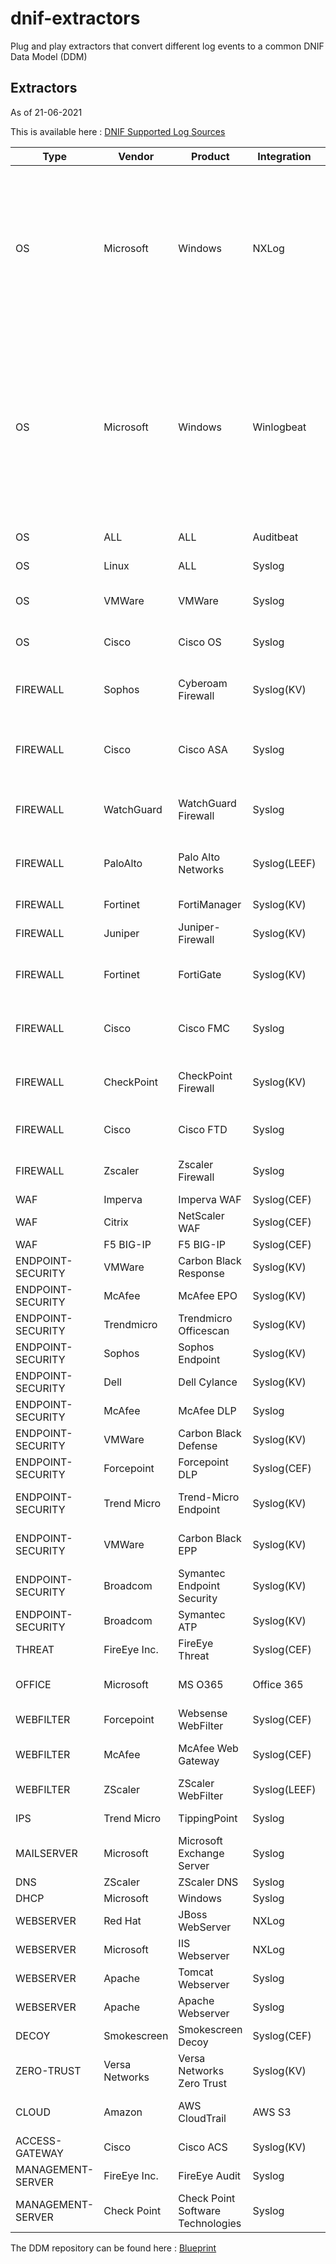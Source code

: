 # dnif-extractors
Plug and play extractors that convert different log events to a common DNIF Data Model (DDM)

## Extractors
As of 21-06-2021

This is available here : [DNIF Supported Log Sources](https://docs.google.com/document/d/1O6ynQrvKTtw38VwyaXJk-U3EqPdAeJMue4gfstBkf5Y/edit#)

| Type              | Vendor         | Product                           | Integration  | Stream                                                                                                                                                    |
| ----------------- | -------------- | --------------------------------- | ------------ | --------------------------------------------------------------------------------------------------------------------------------------------------------- |
| OS                | Microsoft      | Windows                           | NXLog        | AUTHENTICATION, SYSMON-PROCESS, SYSMON-NETWORK, SYSMON-FILE, SYSMON-REGISTRY, SYSMON-IMAGE-LOAD, WIN-AUDIT, CONFIGURATION, THREAT, IAM                    |
| OS                | Microsoft      | Windows                           | Winlogbeat   | SYSMON-PROCESS, SYSMON-NETWORK, SYSMON-FILE, SYSMON-IMAGE-LOAD, SYSMON-REGISTRY, SYSMON-WMI, SYSMON-PIPE, SYSMON-SERVICE, SYSMON-DNS, IAM, AUTHENTICATION |
| OS                | ALL            | ALL                               | Auditbeat    | AUTHENTICATION, AUDITD                                                                                                                                    |
| OS                | Linux          | ALL                               | Syslog       | AUTHENTICATION, AUDITD, IAM                                                                                                                               |
| OS                | VMWare         | VMWare                            | Syslog       | AUTHENTICATION, CONFIGURATION, AUDITD                                                                                                                     |
| OS                | Cisco          | Cisco OS                          | Syslog       | AUTHENTICATION, CONFIGURATION, FIREWALL, IAM                                                                                                              |
| FIREWALL          | Sophos         | Cyberoam Firewall                 | Syslog(KV)   | AUTHENTICATION, THREAT, FIREWALL, IAM, CONFIGURATION                                                                                                      |
| FIREWALL          | Cisco          | Cisco ASA                         | Syslog       | AUTHENTICATION, THREAT, FIREWALL, CONFIGURATION, IAM                                                                                                      |
| FIREWALL          | WatchGuard     | WatchGuard Firewall               | Syslog       | FIREWALL, THREAT, AUTHENTICATION, CONFIGURATION                                                                                                           |
| FIREWALL          | PaloAlto       | Palo Alto Networks                | Syslog(LEEF) | FIREWALL, THREAT, AUTHENTICATION, CONFIGURATION                                                                                                           |
| FIREWALL          | Fortinet       | FortiManager                      | Syslog(KV)   | AUTHENTICATION, CONFIGURATION                                                                                                                             |
| FIREWALL          | Juniper        | Juniper-Firewall                  | Syslog(KV)   | FIREWALL, THREAT                                                                                                                                          |
| FIREWALL          | Fortinet       | FortiGate                         | Syslog(KV)   | FIREWALL, THREAT, AUTHENTICATION, CONFIGURATION                                                                                                           |
| FIREWALL          | Cisco          | Cisco FMC                         | Syslog       | AUTHENTICATION, FIREWALL, THREAT, CONFIGURATION                                                                                                           |
| FIREWALL          | CheckPoint     | CheckPoint Firewall               | Syslog(KV)   | THREAT, FIREWALL, AUTHENTICATION, CONFIGURATION                                                                                                           |
| FIREWALL          | Cisco          | Cisco FTD                         | Syslog       | FIREWALL, THREAT, AUTHENTICATION                                                                                                                          |
| FIREWALL          | Zscaler        | Zscaler Firewall                  | Syslog       | FIREWALL, AUTHENTICATION, IAM, THREAT                                                                                                                     |
| WAF               | Imperva        | Imperva WAF                       | Syslog(CEF)  | THREAT                                                                                                                                                    |
| WAF               | Citrix         | NetScaler WAF                     | Syslog(CEF)  | THREAT                                                                                                                                                    |
| WAF               | F5 BIG-IP      | F5 BIG-IP                         | Syslog(CEF)  | THREAT                                                                                                                                                    |
| ENDPOINT-SECURITY | VMWare         | Carbon Black Response             | Syslog(KV)   | THREAT                                                                                                                                                    |
| ENDPOINT-SECURITY | McAfee         | McAfee EPO                        | Syslog(KV)   | THREAT                                                                                                                                                    |
| ENDPOINT-SECURITY | Trendmicro     | Trendmicro Officescan             | Syslog(KV)   | THREAT                                                                                                                                                    |
| ENDPOINT-SECURITY | Sophos         | Sophos Endpoint                   | Syslog(KV)   | THREAT, IAM                                                                                                                                               |
| ENDPOINT-SECURITY | Dell           | Dell Cylance                      | Syslog(KV)   | THREAT, IAM, AUTHENTICATION                                                                                                                               |
| ENDPOINT-SECURITY | McAfee         | McAfee DLP                        | Syslog       | THREAT, AUTHENTICATION                                                                                                                                    |
| ENDPOINT-SECURITY | VMWare         | Carbon Black Defense              | Syslog(KV)   | THREAT, AUTHENTICATION                                                                                                                                    |
| ENDPOINT-SECURITY | Forcepoint     | Forcepoint DLP                    | Syslog(CEF)  | THREAT                                                                                                                                                    |
| ENDPOINT-SECURITY | Trend Micro    | Trend-Micro Endpoint              | Syslog(KV)   | THREAT, AUTHENTICATION, IAM                                                                                                                               |
| ENDPOINT-SECURITY | VMWare         | Carbon Black EPP                  | Syslog(KV)   | THREAT, IAM, AUTHENTICATION, CONFIGURATION                                                                                                                |
| ENDPOINT-SECURITY | Broadcom       | Symantec Endpoint Security        | Syslog(KV)   | THREAT                                                                                                                                                    |
| ENDPOINT-SECURITY | Broadcom       | Symantec ATP                      | Syslog(KV)   | THREAT                                                                                                                                                    |
| THREAT            | FireEye Inc.   | FireEye Threat                    | Syslog(CEF)  | THREAT                                                                                                                                                    |
| OFFICE            | Microsoft      | MS O365                           | Office 365   | EMAIL-GATEWAY, AUTHENTICATION, IAM, DOCUMENTS                                                                                                             |
| WEBFILTER         | Forcepoint     | Websense WebFilter                | Syslog(CEF)  | WEBFILTER                                                                                                                                                 |
| WEBFILTER         | McAfee         | McAfee Web Gateway                | Syslog(CEF)  | AUTHENTICATION, THREAT, WEBFILTER                                                                                                                         |
| WEBFILTER         | ZScaler        | ZScaler WebFilter                 | Syslog(LEEF) | WEBFILTER                                                                                                                                                 |
| IPS               | Trend Micro    | TippingPoint                      | Syslog       | AUTHENTICATION, THREAT                                                                                                                                    |
| MAILSERVER        | Microsoft      | Microsoft Exchange Server         | Syslog       | EMAIL-GATEWAY                                                                                                                                             |
| DNS               | ZScaler        | ZScaler DNS                       | Syslog       | DNS                                                                                                                                                       |
| DHCP              | Microsoft      | Windows                           | Syslog       | DHCP                                                                                                                                                      |
| WEBSERVER         | Red Hat        | JBoss WebServer                   | NXLog        | WEBSERVER                                                                                                                                                 |
| WEBSERVER         | Microsoft      | IIS Webserver                     | NXLog        | WEBSERVER                                                                                                                                                 |
| WEBSERVER         | Apache         | Tomcat Webserver                  | Syslog       | WEBSERVER                                                                                                                                                 |
| WEBSERVER         | Apache         | Apache Webserver                  | Syslog       | WEBSERVER, AUTHENTICATION                                                                                                                                 |
| DECOY             | Smokescreen    | Smokescreen Decoy                 | Syslog(CEF)  | THREAT                                                                                                                                                    |
| ZERO-TRUST        | Versa Networks | Versa Networks Zero Trust         | Syslog(KV)   | FIREWALL, WEBFILTER, THREAT                                                                                                                               |
| CLOUD             | Amazon         | AWS CloudTrail                    | AWS S3       | AUTHENTICATION, CONFIGURATION, CLOUDTRAIL, IAM                                                                                                            |
| ACCESS-GATEWAY    | Cisco          | Cisco ACS                         | Syslog(KV)   | AUTHENTICATION                                                                                                                                            |
| MANAGEMENT-SERVER | FireEye Inc.   | FireEye Audit                     | Syslog       | AUTHENTICATION, CONFIGURATION                                                                                                                             |
| MANAGEMENT-SERVER | Check Point    | Check Point Software Technologies | Syslog       | IAM, AUTHENTICATION                                                                                                                                       |

The DDM repository can be found here : [Blueprint](https://github.com/dnif/extractors/tree/master/docs/Blueprint )
